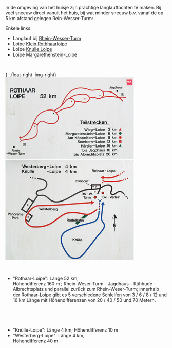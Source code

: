 

<style>
.img-right {
  max-width: 50%;
}
.img-right > img {
  max-width: 100%;
}
</style>


In de omgeving van het huisje zijn prachtige langlauftochten te maken. Bij veel sneeuw direct vanuit het huis, bij wat minder sneeuw b.v. vanaf de op 5 km afstand gelegen Rein-Wesser-Turm:

Enkele links:

* Langlauf bij [Rhein-Wesser-Turm](http://www.nordicsport-arena.de/de/nsa/skigebiete/detail/rhein-weser-turm-9842)
* Loipe [Klein Rothhaarloipe](http://www.loipenportal.de/sauerland?sid=10580 )
* Loipe [Knulle Loipe](http://www.loipenportal.de/sauerland?sid=10577 )
* Loipe [Margarethenstein-Loipe](http://www.loipenportal.de/sauerland?sid=10330 )

&nbsp; 

{: .float-right .img-right}
![rothaarLoipe](../../fotos/img_0078.jpg)
![knulleLoipe](../../fotos/img_0079.jpg)

&nbsp;

* "Rothaar-Loipe": Länge 52 km,  
Höhendifferenz 160 m ; Rhein-Weser-Turm  -  Jagdhaus – Kühhude – Albrechtsplatz und parallel zurück zum Rhein-Weser-Turm; innerhalb der Rothaar-Loipe gibt es 5 verschiedene Schleifen von 3 / 6 / 8 / 12 und 16 km Länge mit Höhendifferenzen von 20 / 40 / 50 und 70 Metern.


&nbsp;

&nbsp;

* "Knülle-Loipe": Länge 4 km;
Höhendifferenz 10 m
* "Westerberg-Loipe": Länge 4 km,  
Höhendifferenz 40 m

<p style="clear:both;" />

